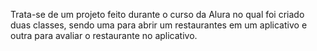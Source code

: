 Trata-se de um projeto feito durante o curso da Alura no qual foi criado duas classes, sendo uma para abrir um restaurantes em um aplicativo e outra para avaliar o restaurante no aplicativo.
